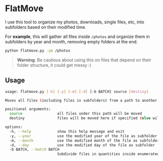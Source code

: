 # FlatMove

I use this tool to organize my photos, downloads, single files, etc, into subfolders based on their modified time.

For **example**, this will gather all files inside `/photos` and organize them in subfolders by year and month, removing empty folders at the end.

```bash
python flatmove.py -ym /photos
```

> **Warning**: Be cautious about using this on files that depend on their folder structure, it could get messy :)

## Usage

```bash
usage: flatmove.py [-h] [-y] [-m] [-d] [-b BATCH] source [destiny]

Moves all files (including files in subfolders) from a path to another (without the subfolders)

positional arguments:
  source                all files under this path will be moved
  destiny               files will be moved here if specified (else will use the source instead)

options:
  -h, --help            show this help message and exit
  -y, --year            use the modified year of the file as subfolder
  -m, --month           use the modified month of the file as subfolder
  -d, --day             use the modified day of the file as subfolder
  -b BATCH, --batch BATCH
                        Subdivide files in quantities inside enumerated subfolders
```

